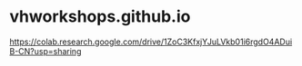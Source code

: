 # vhworkshops.github.io

https://colab.research.google.com/drive/1ZoC3KfxjYJuLVkb01i6rgdO4ADuiB-CN?usp=sharing
